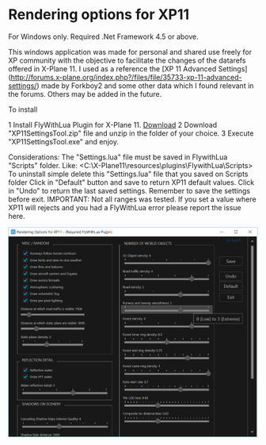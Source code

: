 # Rendering options for XP11

For Windows only. Required .Net Framework 4.5 or above.

This windows application was made for personal and shared use freely for XP community with the objective to facilitate the changes of the datarefs offered in X-Plane 11. I used as a reference the [XP 11 Advanced Settings] (http://forums.x-plane.org/index.php?/files/file/35733-xp-11-advanced-settings/) made by Forkboy2 and some other data which I found relevant in the forums. Others may be added in the future. 


To install

1 Install FlyWithLua Plugin for X-Plane 11. [Download](http://forums.x-plane.org/index.php?/files/file/35579-flywithlua-for-x-plane-11-and-10-windows-linux-mac-os-x-version/)
2 Download "XP11SettingsTool.zip" file and unzip in the folder of your choice.
3 Execute "XP11SettingsTool.exe" and enjoy.


Considerations:
  The "Settings.lua" file must be saved in FlywithLua "Scripts" folder. Like: <C:\X-Plane11\resources\plugins\FlywithLua\Scripts>
  To uninstall simple delete this "Settings.lua" file  that you saved on Scripts folder
  Click in "Default" button and save to return XP11 default values. 
  Click in "Undo" to return the last saved settings.
  Remember to save the settings before exit. 
  IMPORTANT: Not all ranges was tested. If you set a value where XP11 will rejects and you had a FlyWithLua error please report the issue here.


![Alt Text](https://github.com/rhpa23/RenderingOptionsXP11/blob/master/XP11_Settings_Tool.png)

